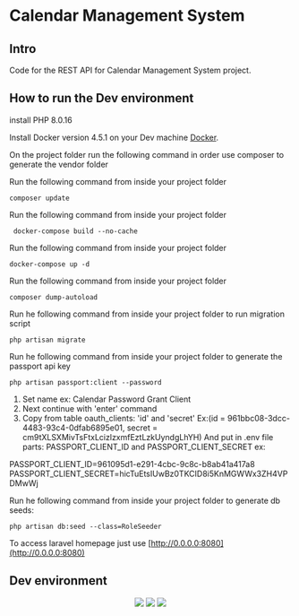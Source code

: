 # Calendar Management System

## Intro

Code for the REST API for Calendar Management System project. 

## How to run the Dev environment

install PHP 8.0.16 

Install Docker version 4.5.1 on your Dev machine [Docker](https://www.docker.com).

On the project folder run the following command in order use composer to generate the vendor folder

Run the following command from inside your project folder 

``` composer update ```

Run the following command from inside your project folder

``` docker-compose build --no-cache```

Run the following command from inside your project folder

``` docker-compose up -d ```

Run the following command from inside your project folder 

``` composer dump-autoload ```

Run he following command from inside your project folder to run migration script

```php artisan migrate```

Run he following command from inside your project folder to generate the passport api key

```php artisan passport:client --password```

1) Set name ex: Calendar Password Grant Client
2) Next continue with 'enter' command
3) Copy from table oauth_clients: 'id' and 'secret' Ex:(id = 961bbc08-3dcc-4483-93c4-0dfab6895e01, secret = cm9tXLSXMivTsFtxLcizlzxmfEztLzkUyndgLhYH)
  And put in .env file parts: PASSPORT_CLIENT_ID and PASSPORT_CLIENT_SECRET
  ex: 
  
  PASSPORT_CLIENT_ID=961095d1-e291-4cbc-9c8c-b8ab41a417a8
  PASSPORT_CLIENT_SECRET=hicTuEtsIUwBz0TKCID8i5KnMGWWx3ZH4VPDMwWj

Run he following command from inside your project folder to generate db seeds:

```php artisan db:seed --class=RoleSeeder```

To access laravel homepage just use [http://0.0.0.0:8080](http://0.0.0.0:8080)

## Dev environment

<p align="center">
<img src="https://img.shields.io/badge/Laravel-v9.2-blue.svg">
<img src="https://img.shields.io/badge/MySQL-v8.0.28-blue.svg">
<img src="https://img.shields.io/badge/PHP-v8.0.16-blue.svg">
</p>
